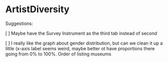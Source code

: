 # ArtistDiversity

Suggestions:

[ ] Maybe have the Survey Instrument as the third tab instead of second

[ ] I really like the graph about gender distribution, but can we clean it up a little (x-axis label seems weird, maybe better ot have proportions there going from 0% to 100%. Order of listing museums
